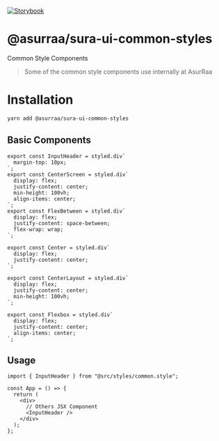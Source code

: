 [![Storybook](https://cdn.jsdelivr.net/gh/storybookjs/brand@master/badge/badge-storybook.svg)](https://asurraa.github.io/sura-ui/)

# @asurraa/sura-ui-common-styles

Common Style Components

> Some of the common style components use internally at AsurRaa

# Installation

```sh
yarn add @asurraa/sura-ui-common-styles
```

## Basic Components

```tsx
export const InputHeader = styled.div`
  margin-top: 10px;
`;
export const CenterScreen = styled.div`
  display: flex;
  justify-content: center;
  min-height: 100vh;
  align-items: center;
`;
export const FlexBetween = styled.div`
  display: flex;
  justify-content: space-between;
  flex-wrap: wrap;
`;

export const Center = styled.div`
  display: flex;
  justify-content: center;
`;

export const CenterLayout = styled.div`
  display: flex;
  justify-content: center;
  min-height: 100vh;
`;

export const Flexbox = styled.div`
  display: flex;
  justify-content: center;
  align-items: center;
`;
```

## Usage

```tsx
import { InputHeader } from "@src/styles/common.style";

const App = () => {
  return (
    <div>
      // Others JSX Component
      <InputHeader />
    </div>
  );
};
```
